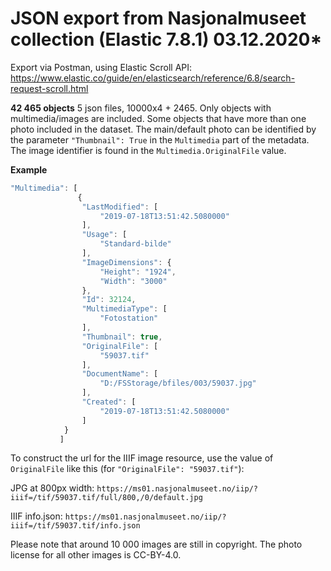 # JSON export from Nasjonalmuseet collection (Elastic 7.8.1) 03.12.2020*

Export via Postman, using Elastic Scroll API:
https://www.elastic.co/guide/en/elasticsearch/reference/6.8/search-request-scroll.html

**42 465 objects**
5 json files, 10000x4 + 2465.
Only objects with multimedia/images are included.
Some objects that have more than one photo included in the dataset. The main/default photo can be identified by the parameter `"Thumbnail": True` in the `Multimedia` part of the metadata. The image identifier is found in the `Multimedia.OriginalFile` value.

**Example**
```javascript
"Multimedia": [
               {
                "LastModified": [
                    "2019-07-18T13:51:42.5080000"
                ],
                "Usage": [
                    "Standard-bilde"
                ],
                "ImageDimensions": {
                    "Height": "1924",
                    "Width": "3000"
                },
                "Id": 32124,
                "MultimediaType": [
                    "Fotostation"
                ],
                "Thumbnail": true,
                "OriginalFile": [
                    "59037.tif"
                ],
                "DocumentName": [
                    "D:/FSStorage/bfiles/003/59037.jpg"
                ],
                "Created": [
                    "2019-07-18T13:51:42.5080000"
                ]
            }
           ]
```                           
To construct the url for the IIIF image resource, use the value of `OriginalFile` like this (for `"OriginalFile": "59037.tif"`):

JPG at 800px width: `https://ms01.nasjonalmuseet.no/iip/?iiif=/tif/59037.tif/full/800,/0/default.jpg`

IIIF info.json: `https://ms01.nasjonalmuseet.no/iip/?iiif=/tif/59037.tif/info.json`

Please note that around 10 000 images are still in copyright. The photo license for all other images is CC-BY-4.0.
